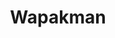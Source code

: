 ---
layout: page
title: Wapakman
tags : 
label : Featured Poster
style : 
type : poster-pop
image : https://105173f9322b39887ae9a565e771fd59fa79afb4.googledrive.com/host/0B_NdsxRj1DjjcEx0UHA4OF9DNzA/fp3/wapakman.jpg
image2 : https://105173f9322b39887ae9a565e771fd59fa79afb4.googledrive.com/host/0B_NdsxRj1DjjcEx0UHA4OF9DNzA/fp2/wapakman.jpg
---